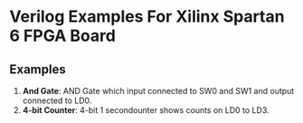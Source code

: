 # Verilog Examples For Xilinx Spartan 6 FPGA Board

## Examples
<ol>
<li><strong>And Gate</strong>: AND Gate which input connected to SW0 and SW1 and output connected to LD0.</li>
<li><strong>4-bit Counter</strong>: 4-bit 1 secondounter shows counts on LD0 to LD3.</li>
</ol> 